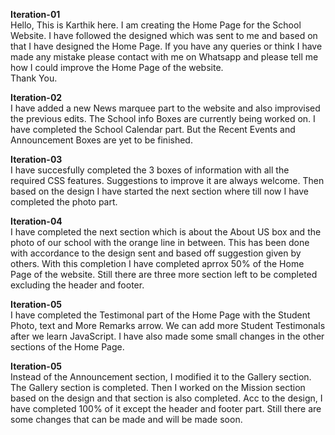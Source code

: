 <b>Iteration-01</b><br>
Hello, This is Karthik here. I am creating the Home Page for the School Website. I have followed the designed which was sent to me and based on that I have designed the Home Page. If you have any queries or think I have made any mistake please contact with me on Whatsapp and please tell me how I could improve the Home Page of the website.<br>Thank You.

<b>Iteration-02</b><br>
I have added a new News marquee part to the website and also improvised the previous edits. The School info Boxes are currently being worked on. I have completed the School Calendar part. But the Recent Events and Announcement Boxes are yet to be finished.

<b>Iteration-03</b><br>
I have succesfully completed the 3 boxes of information with all the required CSS features. Suggestions to improve it are always welcome. Then based on the design I have started the next section where till now I have completed the photo part.

<b>Iteration-04</b><br> 
I have completed the next section which is about the About US box and the photo of our school with the orange line in between. This has been done with accordance to the design sent and based off suggestion given by others. With this completion I have completed aprrox 50% of the Home Page of the website. Still there are three more section left to be completed excluding the header and footer.

<b>Iteration-05</b><br> 
I have completed the Testimonal part of the Home Page with the Student Photo, text and More Remarks arrow. We can add more Student Testimonals after we learn JavaScript. I have also made some small changes in the other sections of the Home Page.

<b>Iteration-05</b><br> 
Instead of the Announcement section, I modified it to the Gallery section. The Gallery section is completed. Then I worked on the Mission section based on the design and that section is also completed. Acc to the design, I have completed 100% of it except the header and footer part. Still there are some changes that can be made and will be made soon.